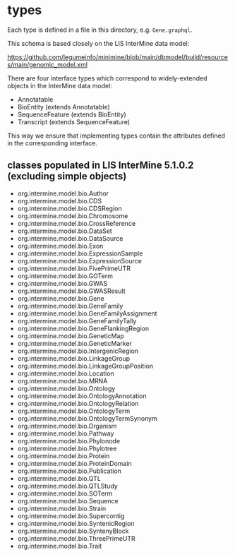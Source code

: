 # types #

Each type is defined in a file in this directory, e.g. `Gene.graphql`.

This schema is based closely on the LIS InterMine data model:

https://github.com/legumeinfo/minimine/blob/main/dbmodel/build/resources/main/genomic_model.xml

There are four interface types which correspond to widely-extended objects in the InterMine data model:

- Annotatable
- BioEntity (extends Annotatable)
- SequenceFeature (extends BioEntity)
- Transcript (extends SequenceFeature)

This way we ensure that implementing types contain the attributes defined in the corresponding interface.

## classes populated in LIS InterMine 5.1.0.2 (excluding simple objects) ##

- org.intermine.model.bio.Author
- org.intermine.model.bio.CDS
- org.intermine.model.bio.CDSRegion
- org.intermine.model.bio.Chromosome
- org.intermine.model.bio.CrossReference
- org.intermine.model.bio.DataSet
- org.intermine.model.bio.DataSource
- org.intermine.model.bio.Exon
- org.intermine.model.bio.ExpressionSample
- org.intermine.model.bio.ExpressionSource
- org.intermine.model.bio.FivePrimeUTR
- org.intermine.model.bio.GOTerm
- org.intermine.model.bio.GWAS
- org.intermine.model.bio.GWASResult
- org.intermine.model.bio.Gene
- org.intermine.model.bio.GeneFamily
- org.intermine.model.bio.GeneFamilyAssignment
- org.intermine.model.bio.GeneFamilyTally
- org.intermine.model.bio.GeneFlankingRegion
- org.intermine.model.bio.GeneticMap
- org.intermine.model.bio.GeneticMarker
- org.intermine.model.bio.IntergenicRegion
- org.intermine.model.bio.LinkageGroup
- org.intermine.model.bio.LinkageGroupPosition
- org.intermine.model.bio.Location
- org.intermine.model.bio.MRNA
- org.intermine.model.bio.Ontology
- org.intermine.model.bio.OntologyAnnotation
- org.intermine.model.bio.OntologyRelation
- org.intermine.model.bio.OntologyTerm
- org.intermine.model.bio.OntologyTermSynonym
- org.intermine.model.bio.Organism
- org.intermine.model.bio.Pathway
- org.intermine.model.bio.Phylonode
- org.intermine.model.bio.Phylotree
- org.intermine.model.bio.Protein
- org.intermine.model.bio.ProteinDomain
- org.intermine.model.bio.Publication
- org.intermine.model.bio.QTL
- org.intermine.model.bio.QTLStudy
- org.intermine.model.bio.SOTerm
- org.intermine.model.bio.Sequence
- org.intermine.model.bio.Strain
- org.intermine.model.bio.Supercontig
- org.intermine.model.bio.SyntenicRegion
- org.intermine.model.bio.SyntenyBlock
- org.intermine.model.bio.ThreePrimeUTR
- org.intermine.model.bio.Trait
